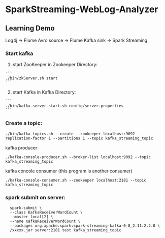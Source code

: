# SparkStreaming-WebLog-Analyzer

## Learning Demo
Log4j -> Flume Avro source -> Flume Kafka sink -> Spark Streaming


### Start kafka
   1. start ZooKeeper in Zookeeper Directory:
   
    ```
    ./bin/zkServer.sh start
    ```
    
   2. start Kafka in Kafka Directory:
   
    ```
    ./bin/kafka-server-start.sh config/server.properties
    ```

### Create a topic:
  ```
  ./bin/kafka-topics.sh --create --zookeeper localhost:9092 --replication-factor 1 --partitions 1 --topic kafka_streaming_topic
  ```

  kafka producer
  ```
  ./kafka-console-producer.sh --broker-list localhost:9092 --topic kafka_streaming_topic
  ```

  kafka concole consumer (this program is another consumer)
  ```
  ./kafka-console-consumer.sh --zookeeper localhost:2181 --topic kafka_streaming_topic
  ```

### spark submit on server:
```
  spark-submit \
  --class KafkaReceiverWordCount \
  --master local[2] \
  --name KafkaReceiverWordCount \
  --packages org.apache.spark:spark-streaming-kafka-0-8_2.11:2.2.0 \
  /xxxxx.jar server:2181 test kafka_streaming_topic
```
